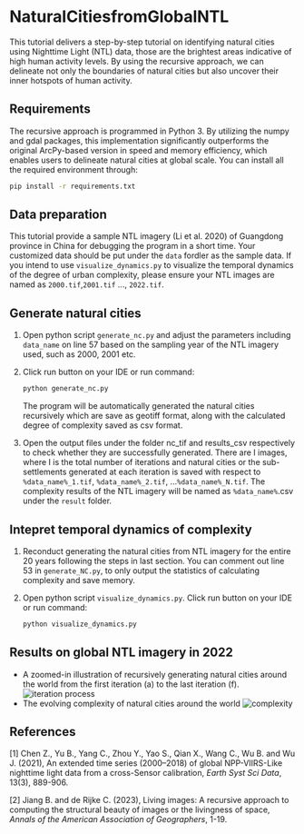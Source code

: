 # NaturalCitiesfromGlobalNTL

This tutorial delivers a step-by-step tutorial on identifying natural cities using Nighttime Light (NTL) data, those are the brightest areas indicative of high human activity levels. By using the recursive approach, we can delineate not only the boundaries of natural cities but also uncover their inner hotspots of human activity.

## Requirements

The recursive approach is programmed in Python 3. By utilizing the numpy and gdal packages, this implementation significantly outperforms the original ArcPy-based version in speed and memory efficiency, which enables users to delineate natural cities at global scale. You can install all the required environment through:

``` bash
pip install -r requirements.txt
```

## Data preparation

This tutorial provide a sample NTL imagery (Li et al. 2020) of Guangdong province in China for debugging the program in a short time. Your customized data should be put under the `data` fordler as the sample data. If you intend to use `visualize_dynamics.py` to visualize the temporal dynamics of the degree of urban complexity, please ensure your NTL images are named as `2000.tif`,`2001.tif` ..., `2022.tif`.

## Generate natural cities

1. Open python script `generate_nc.py` and adjust the parameters including `data_name` on line 57 based on the sampling year of the NTL imagery used, such as 2000, 2001 etc.
2. Click run button on your IDE or run command:

    ``` bash
    python generate_nc.py
    ```

   The program will be automatically generated the natural cities recursively which are save as geotiff format, along with the calculated degree of complexity saved as csv format.

3. Open the output files under the folder nc_tif and results_csv respectively to check whether they are successfully generated. There are I images, where I is the total number of iterations and natural cities or the sub-settlements generated at each iteration is saved with respect to `%data_name%_1.tif`, `%data_name%_2.tif`, …`%data_name%_N.tif`. The complexity results of the NTL imagery will be named as `%data_name%`.csv under the `result` folder.

## Intepret temporal dynamics of complexity

1. Reconduct generating the natural cities from NTL imagery for the entire 20 years following the steps in last section. You can comment out line 53 in `generate_NC.py`, to only output the statistics of calculating complexity and save memory.
2. Open python script `visualize_dynamics.py`. Click run button on your IDE or run command:

    ``` bash
    python visualize_dynamics.py
    ```

## Results on global NTL imagery in 2022

* A zoomed-in illustration of recursively generating natural cities around the world from the first iteration (a) to the last iteration (f).
![iteration process](https://github.com/AndyXue957/NaturalCitesfromGlobalNTL/blob/main/example_results/figure1.png)
* The evolving complexity of natural cities around the world
![complexity](https://github.com/AndyXue957/NaturalCitesfromGlobalNTL/blob/main/example_results/dynamics.png)

## References

[1] Chen Z., Yu B., Yang C., Zhou Y., Yao S., Qian X., Wang C., Wu B. and Wu J. (2021), An extended time series (2000–2018) of global NPP-VIIRS-Like nighttime light data from a cross-Sensor calibration, _Earth Syst Sci Data_, 13(3), 889-906.

[2] Jiang B. and de Rijke C. (2023), Living images: A recursive approach to computing the structural beauty of images or the livingness of space, _Annals of the American Association of Geographers_, 1-19.
